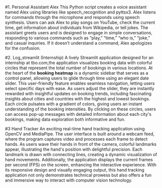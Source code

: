 #1. Personal Assistant Alex
This Python script creates a voice assistant named Alex using libraries like speech_recognition and pyttsx3. Alex listens for commands through the microphone and responds using speech synthesis. Users can ask Alex to play songs on YouTube, check the current time, get information about individuals from Wikipedia, or tell jokes. The assistant greets users and is designed to engage in simple conversations, responding to various commands such as “play,” “time,” “who is,” “joke,” and casual inquiries. If it doesn’t understand a command, Alex apologizes for the confusion.

#2. Log_streamlit (Internship)
A lively Streamlit application designed for an internship at tbo.com,the application visualizes booking data with colorful circles that represent the total number of bookings in various locations. At the heart of the **booking heatmap** is a dynamic sidebar that serves as a control panel, allowing users to glide through time using an elegant date slider. This user-friendly feature enables seamless navigation, letting users select specific days with ease. As users adjust the slider, they are instantly rewarded with insightful updates on booking trends, including fascinating insights about cities and countries with the highest and lowest bookings. Each circle pulsates with a gradient of colors, giving users an instant understanding of the booking intensities. By clicking on these circles, users can access pop-up messages with detailed information about each city's bookings, making data exploration both informative and fun.

#3 Hand Tracker
An exciting real-time hand tracking application using OpenCV and MediaPipe. The user interface is built around a webcam feed, where the program captures video and processes each frame to detect hands. As users wave their hands in front of the camera, colorful landmarks appear, illustrating the hand's position with delightful precision. Each landmark is drawn with connecting lines, creating a dynamic visualization of hand movements. Additionally, the application displays the current frames per second (FPS) on the screen, enhancing the interactive experience. With its responsive design and visually engaging output, this hand tracking application not only demonstrates technical prowess but also offers a fun and immersive way to interact with computer vision technology.
